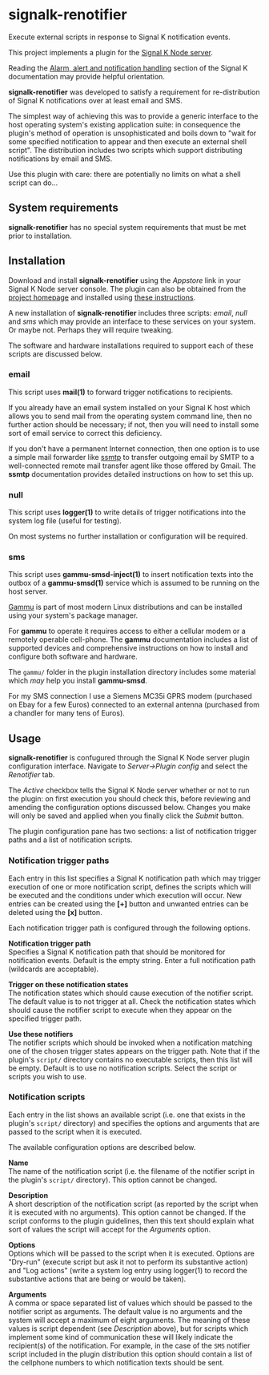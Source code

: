 # signalk-renotifier

Execute external scripts in response to Signal K notification events.

This project implements a plugin for the
[Signal K Node server](https://github.com/SignalK/signalk-server-node).

Reading the [Alarm, alert and notification handling](http://signalk.org/specification/1.0.0/doc/notifications.html)
section of the Signal K documentation may provide helpful orientation.

__signalk-renotifier__ was developed to satisfy a requirement for
re-distribution of Signal K notifications over at least email and SMS.

The simplest way of achieving this was to provide a generic interface
to the host operating system's existing application suite: in
consequence the plugin's method of operation is unsophisticated and
boils down to "wait for some specified notification to appear and then
execute an external shell script".
The distribution includes two scripts which support distributing
notifications by email and SMS. 

Use this plugin with care: there are potentially no limits on what a
shell script can do... 

## System requirements

__signalk-renotifier__ has no special system requirements that must be
met prior to installation.

## Installation

Download and install __signalk-renotifier__ using the _Appstore_ link
in your Signal K Node server console.
The plugin can also be obtained from the 
[project homepage](https://github.com/preeve9534/signalk-renotifier)
and installed using
[these instructions](https://github.com/SignalK/signalk-server-node/blob/master/SERVERPLUGINS.md).

A new installation of __signalk-renotifier__ includes three scripts:
_email_, _null_ and _sms_ which may provide an interface to these
services on your system.
Or maybe not.
Perhaps they will require tweaking.

The software and hardware installations required to support each of
these scripts are discussed below.

### email 

This script uses __mail(1)__ to forward trigger notifications to
recipients.

If you already have an email system installed on your Signal K host
which allows you to send mail from the operating system command line,
then no further action should be necessary; if not, then you will need
to install some sort of email service to correct this deficiency.

If you don't have a permanent Internet connection, then one option is to
use a simple mail forwarder like
[ssmtp](https://wiki.archlinux.org/index.php/SSMTP)
to transfer outgoing email by SMTP to a well-connected remote mail
transfer agent like those offered by Gmail.
The __ssmtp__ documentation provides detailed instructions on how to
set this up.

### null

This script uses __logger(1)__ to write details of trigger
notifications into the system log file (useful for testing).

On most systems no further installation or configuration will be
required.

### sms  

This script uses __gammu-smsd-inject(1)__ to insert notification texts
into the outbox of a __gammu-smsd(1)__ service which is assumed to be
running on the host server.

[Gammu](https://wammu.eu/gammu/)
is part of most modern Linux distributions and can be installed using
your system's package manager.

For __gammu__ to operate it requires access to either a cellular modem
or a remotely operable cell-phone.
The __gammu__ documentation includes a list of supported devices and
comprehensive instructions on how to install and configure both
software and hardware.

The `gammu/` folder in the plugin installation directory includes some
material which _may_ help you install __gammu-smsd__. 

For my SMS connection I use a Siemens MC35i GPRS modem (purchased on
Ebay for a few Euros) connected to an external antenna (purchased from
a chandler for many tens of Euros).

## Usage

__signalk-renotifier__ is confugured through the Signal K Node server
plugin configuration interface.
Navigate to _Server->Plugin config_ and select the _Renotifier_ tab.

The _Active_ checkbox tells the Signal K Node server whether or not to
run the plugin: on first execution you should check this, before
reviewing and amending the configuration options discussed below.
Changes you make will only be saved and applied when you finally click
the _Submit_ button.

The plugin configuration pane has two sections: a list of notification
trigger paths and a list of notification scripts.

### Notification trigger paths  

Each entry in this list specifies a Signal K notification path which
may trigger execution of one or more notification script, defines the
scripts which will be executed and the conditions under which execution
will occur.
New entries can be created using the __[+]__ button and unwanted entries can
be deleted using the __[x]__ button.

Each notification trigger path is configured through the following
options. 
 
__Notification trigger path__\
Specifies a Signal K notification path that should be monitored for
notification events.
Default is the empty string.
Enter a full notification path (wildcards are acceptable).

__Trigger on these notification states__\
The notification states which should cause execution of the notifier
script.
The default value is to not trigger at all.
Check the notification states which should cause the notifier script to
execute when they appear on the specified trigger path.

__Use these notifiers__\
The notifier scripts which should be invoked when a notification
matching one of the chosen trigger states appears on the trigger path.
Note that if the plugin's `script/` directory contains no executable
scripts, then this list will be empty.
Default is to use no notification scripts.
Select the script or scripts you wish to use.

### Notification scripts

Each entry in the list shows an available script (i.e. one that exists
in the plugin's `script/` directory) and specifies the options and
arguments that are passed to the script when it is executed.

The available configuration options are described below.

__Name__\
The name of the notification script (i.e. the filename of the notifier
script in the plugin's `script/` directory).
This option cannot be changed.

__Description__\
A short description of the notification script (as reported by the
script when it is executed with no arguments).
This option cannot be changed.
If the script conforms to the plugin guidelines, then this text should
explain what sort of values the script will accept for the _Arguments_
option.

__Options__\
Options which will be passed to the script when it is executed.
Options are "Dry-run" (execute script but ask it not to perform its
substantive action) and "Log actions" (write a system log entry using
logger(1) to record the substantive actions that are being or would be
taken).

__Arguments__\
A comma or space separated list of values which should be passed to the
notifier script as arguments.
The default value is no arguments and the system will accept a maximum
of eight arguments.
The meaning of these values is script dependent (see _Description_
above), but for scripts which implement some kind of communication
these will likely indicate the recipient(s) of the notification.
For example, in the case of the `SMS` notifier script included in the
plugin distribution this option should contain a list of the cellphone
numbers to which notification texts should be sent.
